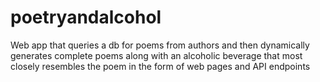 # poetryandalcohol
Web app that queries a db for poems from authors and then dynamically generates complete poems along with an alcoholic beverage that most closely resembles the poem in the form of web pages and API endpoints
